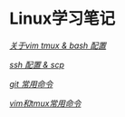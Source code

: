 # **Linux学习笔记**

 
[*关于vim tmux & bash 配置*](https://github.com/Henryluoluoluo/config_Ubuntu/tree/master/config)

[*ssh 配置 & scp*](https://github.com/Henryluoluoluo/config_Ubuntu/tree/master/ssh_learning)

[*git 常用命令*](https://github.com/Henryluoluoluo/config_Ubuntu/tree/master/git_learning)

[*vim和tmux常用命令*](https://github.com/Henryluoluoluo/config_Ubuntu/tree/master/vim_tmux_command)
